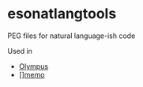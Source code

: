 # esonatlangtools

PEG files for natural language-ish code

Used in 
* <a href="https://github.com/rottytooth/Olympus">Olympus</a>
* <a href="https://github.com/rottytooth/Memo">[]memo</a>
